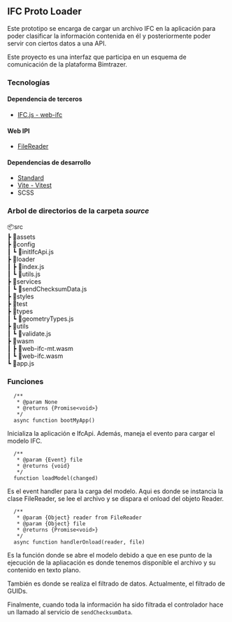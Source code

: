 ## IFC Proto Loader
Este prototipo se encarga de cargar un archivo IFC en la aplicación para poder clasificar
la información contenida en él y posteriormente poder servir con ciertos datos a una API.

Este proyecto es una interfaz que participa en un esquema de comunicación de la plataforma
Bimtrazer.

### Tecnologías
#### Dependencia de terceros
- [IFC.js - web-ifc](https://github.com/IFCjs/web-ifc/)

#### Web IPI
- [FileReader](https://developer.mozilla.org/es/docs/Web/API/FileReader)

#### Dependencias de desarrollo
- [Standard](https://standardjs.com/)
- [Vite - Vitest](https://vitest.dev/)
- SCSS

### Arbol de directorios de la carpeta *source*
📦src <br/>
 ┣ 📂assets <br/>
 ┣ 📂config <br/>
 ┃ ┗ 📜initIfcApi.js <br/>
 ┣ 📂loader <br/>
 ┃ ┣ 📜index.js <br/>
 ┃ ┗ 📜utils.js <br/>
 ┣ 📂services <br/>
 ┃ ┗ 📜sendChecksumData.js <br/>
 ┣ 📂styles <br/>
 ┣ 📂test <br/>
 ┣ 📂types <br/>
 ┃ ┗ 📜geometryTypes.js <br/>
 ┣ 📂utils <br/>
 ┃ ┗ 📜validate.js <br/>
 ┣ 📂wasm <br/>
 ┃ ┣ 📜web-ifc-mt.wasm <br/>
 ┃ ┗ 📜web-ifc.wasm <br/>
 ┗ 📜app.js <br/>
 

### Funciones
```JS
  /**
   * @param None
   * @returns {Promise<void>}
   */
  async function bootMyApp()
```
Inicializa la aplicación e IfcApi. Además, maneja el evento para cargar el modelo IFC.

```JS
  /**
   * @param {Event} file
   * @returns {void}
   */
  function loadModel(changed)
```
Es el event handler para la carga del modelo. Aqui es donde se instancia la clase FileReader, se lee el archivo y se dispara el onload del objeto Reader.

```JS
  /**
   * @param {Object} reader from FileReader
   * @param {Object} file
   * @returns {Promise<void>}
   */
  async function handlerOnload(reader, file)
```
Es la función donde se abre el modelo debido a que en ese punto de la ejecución de la apliacación es donde tenemos disponible el archivo y su contenido en texto plano.

También es donde se realiza el filtrado de datos. Actualmente, el filtrado de GUIDs.

Finalmente, cuando toda la información ha sido filtrada el controlador hace un llamado al servicio de `sendChecksumData`.
